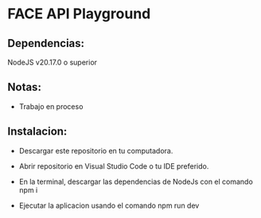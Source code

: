 # FACE API Playground

## Dependencias:

NodeJS v20.17.0 o superior

## Notas:

- Trabajo en proceso

## Instalacion:

- Descargar este repositorio en tu computadora.

- Abrir repositorio en Visual Studio Code o tu IDE preferido.

- En la terminal, descargar las dependencias de NodeJs con el comando npm i

- Ejecutar la aplicacion usando el comando npm run dev
